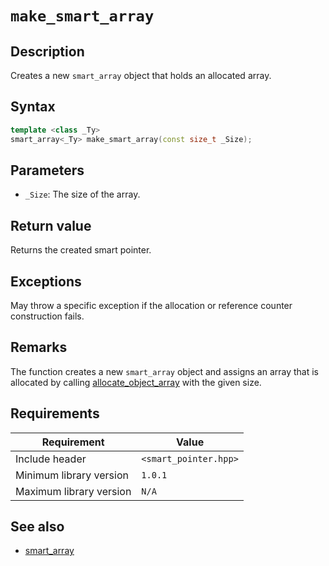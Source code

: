 # `make_smart_array`

## Description

Creates a new `smart_array` object that holds an allocated array.

## Syntax

```cpp
template <class _Ty>
smart_array<_Ty> make_smart_array(const size_t _Size);
```

## Parameters

- `_Size`: The size of the array.

## Return value

Returns the created smart pointer.

## Exceptions

May throw a specific exception if the allocation or reference counter construction fails.

## Remarks

The function creates a new `smart_array` object and assigns an array that is allocated by calling 
[allocate_object_array](../object_allocator/allocate_object_array.md) with the given size.

## Requirements

| Requirement             | Value                 |
|-------------------------|-----------------------|
| Include header          | `<smart_pointer.hpp>` |
| Minimum library version | `1.0.1`               |
| Maximum library version | `N/A`                 |

## See also

- [smart_array](smart_array.md)